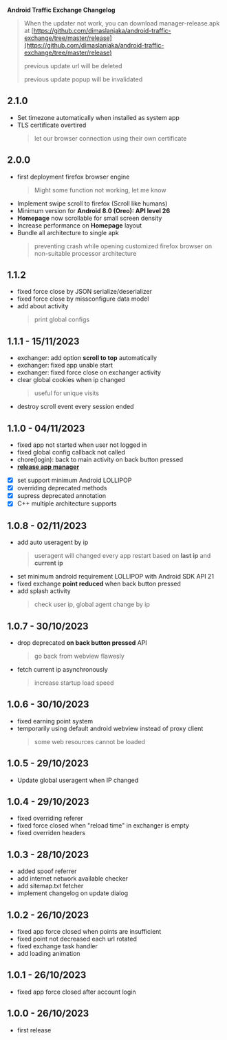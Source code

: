 <!-- 5 6 ^ % -->

**Android Traffic Exchange Changelog**

> When the updater not work, you can download manager-release.apk
> at [https://github.com/dimaslanjaka/android-traffic-exchange/tree/master/release](https://github.com/dimaslanjaka/android-traffic-exchange/tree/master/release)
>
> previous update url will be deleted
>
> previous update popup will be invalidated

## 2.1.0
- Set timezone automatically when installed as system app
- TLS certificate overtired
  > let our browser connection using their own certificate
<!-- - Discourage from app insight. -->
<!--   Anonymizing exchanger package name from other apps inspection -->
<!--   > preventing other vendor finds out our app from get banned -->

## 2.0.0
- first deployment firefox browser engine
  > Might some function not working, let me know
- Implement swipe scroll to firefox (Scroll like humans)
- Minimum version for **Android 8.0 (Oreo): API level 26**
- **Homepage** now scrollable for small screen density
- Increase performance on **Homepage** layout
- Bundle all architecture to single apk
  > preventing crash while opening customized firefox browser
  > on non-suitable processor architecture

## 1.1.2
- fixed force close by JSON serialize/deserializer
- fixed force close by missconfigure data model
- add about activity
  > print global configs

## 1.1.1 - 15/11/2023
- exchanger: add option **scroll to top** automatically
- exchanger: fixed app unable start
- exchanger: fixed force close on exchanger activity
- clear global cookies when ip changed
  > useful for unique visits
- destroy scroll event every session ended

## 1.1.0 - 04/11/2023
- fixed app not started when user not logged in
- fixed global config callback not called
- chore(login): back to main activity on back button pressed
- [**release app manager**](https://github.com/dimaslanjaka/android-traffic-exchange/raw/master/release/manager-release.apk)
- [x] set support minimum Android LOLLIPOP
- [x] overriding deprecated methods
- [x] supress deprecated annotation
- [x] C++ multiple architecture supports

## 1.0.8 - 02/11/2023
- add auto useragent by ip
  > useragent will changed every app restart based on **last ip** and **current ip**
- set minimum android requirement LOLLIPOP with Android SDK API 21
- fixed exchange **point reduced** when back button pressed
- add splash activity
  > check user ip, global agent change by ip

## 1.0.7 - 30/10/2023
- drop deprecated **on back button pressed** API
  > go back from webview flawesly
- fetch current ip asynchronously
  > increase startup load speed

## 1.0.6 - 30/10/2023
- fixed earning point system
- temporarily using default android webview instead of proxy client
  > some web resources cannot be loaded

## 1.0.5 - 29/10/2023
- Update global useragent when IP changed

## 1.0.4 - 29/10/2023
- fixed overriding referer
- fixed force closed when "reload time" in exchanger is empty
- fixed overriden headers

## 1.0.3 - 28/10/2023
- added spoof referrer
- add internet network available checker
- add sitemap.txt fetcher
- implement changelog on update dialog

## 1.0.2 - 26/10/2023
- fixed app force closed when points are insufficient
- fixed point not decreased each url rotated
- fixed exchange task handler
- add loading animation

## 1.0.1 - 26/10/2023
- fixed app force closed after account login

## 1.0.0 - 26/10/2023
- first release